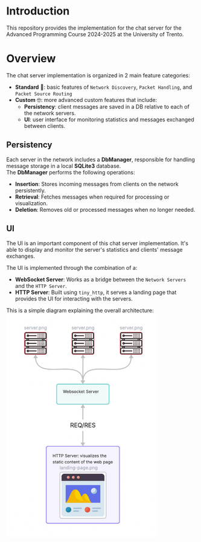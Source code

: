 # Introduction
This repository provides the implementation for the chat server for the Advanced Programming Course 2024-2025 at the University of Trento.  

# Overview
The chat server implementation is organized in 2 main feature categories:

- **Standard** 🎃: basic features of `Network Discovery`, `Packet Handling`, and `Packet Source Routing`
- **Custom** 🤓: more advanced custom features that include:
    - **Persistency**: client messages are saved in a DB relative to each of the network servers.
    - **UI**: user interface for monitoring statistics and messages exchanged between clients.

## Persistency
Each server in the network includes a **DbManager**, responsible for handling message storage in a local **SQLite3** database.  
The **DbManager** performs the following operations:
- **Insertion**: Stores incoming messages from clients on the network persistently.
- **Retrieval**: Fetches messages when required for processing or visualization.
- **Deletion**: Removes old or processed messages when no longer needed.

## UI
The UI is an important component of this chat server implementation. It's able to display and monitor the server's statistics and clients' message exchanges.

The UI is implemented through the combination of a:

- **WebSocket Server**: Works as a bridge between the `Network Servers` and the `HTTP Server`.
- **HTTP Server**: Built using `tiny_http`, it serves a landing page that provides the UI for interacting with the servers.

This is a simple diagram explaining the overall architecture:
<img src="./assets/diagram.png" width="400px"/>
